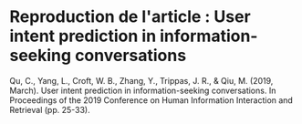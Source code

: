 # Reproduction de l'article : User intent prediction in information-seeking conversations

Qu, C., Yang, L., Croft, W. B., Zhang, Y., Trippas, J. R., & Qiu, M. (2019, March). 
User intent prediction in information-seeking conversations. 
In Proceedings of the 2019 Conference on Human Information Interaction and Retrieval (pp. 25-33).




